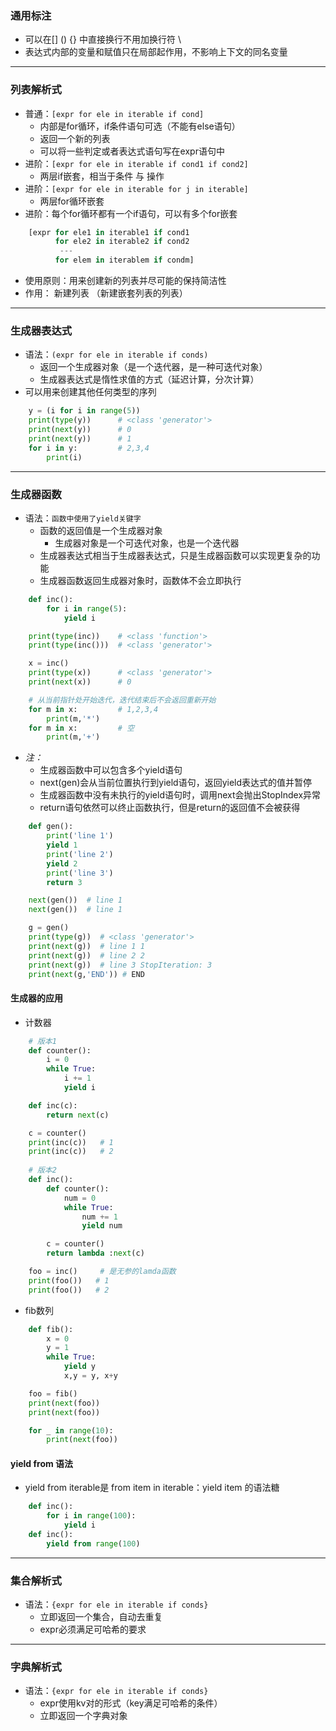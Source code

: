 ### 通用标注
- 可以在[] () {} 中直接换行不用加换行符 \
- 表达式内部的变量和赋值只在局部起作用，不影响上下文的同名变量

***
### 列表解析式
- 普通：`[expr for ele in iterable if cond]`
    - 内部是for循环，if条件语句可选（不能有else语句）
    - 返回一个新的列表
    - 可以将一些判定或者表达式语句写在expr语句中
- 进阶：`[expr for ele in iterable if cond1 if cond2]`
    - 两层if嵌套，相当于条件 与 操作
- 进阶：`[expr for ele in iterable for j in iterable]`
    - 两层for循环嵌套
- 进阶：每个for循环都有一个if语句，可以有多个for嵌套
```Python
    [expr for ele1 in iterable1 if cond1 
          for ele2 in iterable2 if cond2
           ---
          for elem in iterablem if condm]
```
- 使用原则：用来创建新的列表并尽可能的保持简洁性
- 作用： 新建列表 （新建嵌套列表的列表）

***
### 生成器表达式
- 语法：`(expr for ele in iterable if conds)`
    - 返回一个生成器对象（是一个迭代器，是一种可迭代对象）
    - 生成器表达式是惰性求值的方式（延迟计算，分次计算）
- 可以用来创建其他任何类型的序列
```Python
    y = (i for i in range(5))
    print(type(y))      # <class 'generator'>
    print(next(y))      # 0
    print(next(y))      # 1
    for i in y:         # 2,3,4
        print(i)
```

***
### 生成器函数
- 语法：`函数中使用了yield关键字`
    - 函数的返回值是一个生成器对象
        - 生成器对象是一个可迭代对象，也是一个迭代器
    - 生成器表达式相当于生成器表达式，只是生成器函数可以实现更复杂的功能
    - 生成器函数返回生成器对象时，函数体不会立即执行

```Python
    def inc():
        for i in range(5):
            yield i

    print(type(inc))    # <class 'function'>
    print(type(inc()))  # <class 'generator'>

    x = inc()
    print(type(x))      # <class 'generator'>
    print(next(x))      # 0

    # 从当前指针处开始迭代，迭代结束后不会返回重新开始
    for m in x:         # 1,2,3,4
        print(m,'*')
    for m in x:         # 空
        print(m,'+')
```
- *注：*
    - 生成器函数中可以包含多个yield语句
    - next(gen)会从当前位置执行到yield语句，返回yield表达式的值并暂停
    - 生成器函数中没有未执行的yield语句时，调用next会抛出StopIndex异常
    - return语句依然可以终止函数执行，但是return的返回值不会被获得
```Python
    def gen():
        print('line 1')
        yield 1
        print('line 2')
        yield 2
        print('line 3')
        return 3

    next(gen())  # line 1
    next(gen())  # line 1

    g = gen()
    print(type(g))  # <class 'generator'>
    print(next(g))  # line 1 1
    print(next(g))  # line 2 2
    print(next(g))  # line 3 StopIteration: 3
    print(next(g,'END')) # END
```
#### 生成器的应用
- 计数器
```Python
    # 版本1
    def counter():
        i = 0
        while True:
            i += 1
            yield i

    def inc(c):
        return next(c)

    c = counter()
    print(inc(c))   # 1
    print(inc(c))   # 2
    
    # 版本2
    def inc():
        def counter():
            num = 0
            while True:
                num += 1
                yield num

        c = counter()
        return lambda :next(c)

    foo = inc()     # 是无参的lamda函数
    print(foo())   # 1
    print(foo())   # 2
```
- fib数列
```Python
    def fib():
        x = 0
        y = 1
        while True:
            yield y
            x,y = y, x+y

    foo = fib()
    print(next(foo))
    print(next(foo))

    for _ in range(10):
        print(next(foo))
```
#### yield from 语法
- yield from iterable是 from item in iterable：yield item 的语法糖
```Python
    def inc():
        for i in range(100):
            yield i
    def inc():
        yield from range(100)
```

***
### 集合解析式
- 语法：`{expr for ele in iterable if conds}`
    - 立即返回一个集合，自动去重复
    - expr必须满足可哈希的要求

***
### 字典解析式
- 语法：`{expr for ele in iterable if conds}`
    - expr使用kv对的形式（key满足可哈希的条件）
    - 立即返回一个字典对象